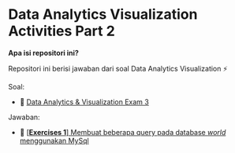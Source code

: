 # Data Analytics Visualization Activities Part 2

**Apa isi repositori ini?**

Repositori ini berisi jawaban dari soal Data Analytics Visualization ⚡️

Soal: 
- 📔 [Data Analytics & Visualization Exam 3](https://github.com/LintangWisesa/Ujian_AnalyticsVisualization_JCDS07)

Jawaban:
- 💪 [[**Exercises 1**] Membuat beberapa query pada database *world* menggunakan MySql](modules/part-3/soal1-mysql-sakila-db.md)
